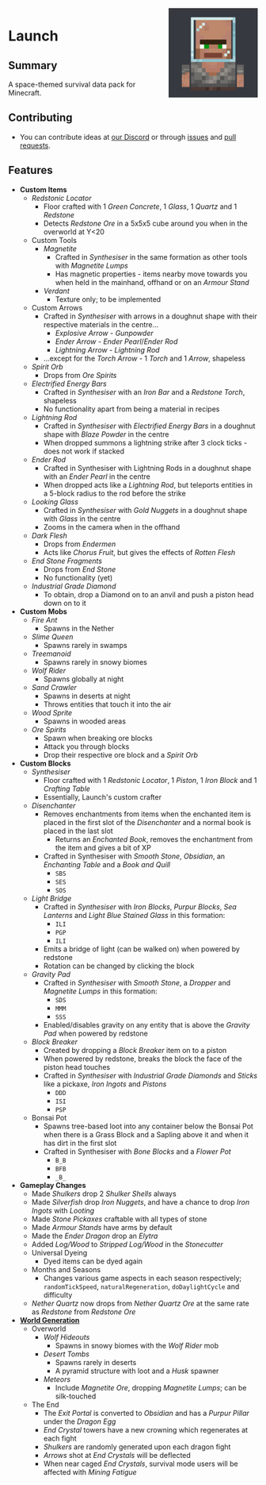 <img src="Launch (Resources)/pack.png" align="right" width="180px"/>

# Launch

## Summary
A space-themed survival data pack for Minecraft.

## Contributing
- You can contribute ideas at [our Discord](https://discord.io/origami) or through [issues](https://github.com/origami-games/launch/issues) and [pull requests](https://github.com/origami-games/launch/pulls).

## Features
- **Custom Items**
    - *Redstonic Locator*
        - Floor crafted with 1 *Green Concrete*, 1 *Glass*, 1 *Quartz* and 1 *Redstone*
        - Detects *Redstone Ore* in a 5x5x5 cube around you when in the overworld at Y<20
    - Custom Tools
        - *Magnetite*
            - Crafted in *Synthesiser* in the same formation as other tools with *Magnetite Lumps*
            - Has magnetic properties - items nearby move towards you when held in the mainhand, offhand or on an *Armour Stand*
        - *Verdant*
            - Texture only; to be implemented
    - Custom Arrows
        - Crafted in *Synthesiser* with arrows in a doughnut shape with their respective materials in the centre...
            - *Explosive Arrow* - *Gunpowder*
            - *Ender Arrow* - *Ender Pearl*/*Ender Rod*
            - *Lightning Arrow* - *Lightning Rod*
        - ...except for the *Torch Arrow* - 1 *Torch* and 1 *Arrow*, shapeless
    - *Spirit Orb*
        - Drops from *Ore Spirits*
    - *Electrified Energy Bars*
        - Crafted in *Synthesiser* with an *Iron Bar* and a *Redstone Torch*, shapeless
        - No functionality apart from being a material in recipes
    - *Lightning Rod*
        - Crafted in *Synthesiser* with *Electrified Energy Bars* in a doughnut shape with *Blaze Powder* in the centre
        - When dropped summons a lightning strike after 3 clock ticks - does not work if stacked
    - *Ender Rod*
        - Crafted in Synthesiser with Lightning Rods in a doughnut shape with an *Ender Pearl* in the centre
        - When dropped acts like a *Lightning Rod*, but teleports entities in a 5-block radius to the rod before the strike
    - *Looking Glass*
        - Crafted in *Synthesiser* with *Gold Nuggets* in a doughnut shape with *Glass* in the centre
        - Zooms in the camera when in the offhand
    - *Dark Flesh*
        - Drops from *Endermen*
        - Acts like *Chorus Fruit*, but gives the effects of *Rotten Flesh*
    - *End Stone Fragments*
        - Drops from *End Stone*
        - No functionality (yet)
    - *Industrial Grade Diamond*
        - To obtain, drop a Diamond on to an anvil and push a piston head down on to it
- **Custom Mobs**
    - *Fire Ant*
        - Spawns in the Nether
    - *Slime Queen*
        - Spawns rarely in swamps
    - *Treemanoid*
        - Spawns rarely in snowy biomes
    - *Wolf Rider*
        - Spawns globally at night
    - *Sand Crawler*
        - Spawns in deserts at night
        - Throws entities that touch it into the air
    - *Wood Sprite*
        - Spawns in wooded areas
    - *Ore Spirits*
        - Spawn when breaking ore blocks
        - Attack you through blocks
        - Drop their respective ore block and a *Spirit Orb*
- **Custom Blocks**
    - *Synthesiser*
        - Floor crafted with 1 *Redstonic Locator*, 1 *Piston*, 1 *Iron Block* and 1 *Crafting Table*
        - Essentially, Launch's custom crafter
    - *Disenchanter*
        - Removes enchantments from items when the enchanted item is placed in the first slot of the *Disenchanter* and a normal book is placed in the last slot
            - Returns an *Enchanted Book*, removes the enchantment from the item and gives a bit of XP
        - Crafted in Synthesiser with *Smooth Stone*, *Obsidian*, an *Enchanting Table* and a *Book and Quill*
            - `SBS`
            - `SES`
            - `SOS`
    - *Light Bridge*
        - Crafted in *Synthesiser* with *Iron Blocks*, *Purpur Blocks*, *Sea Lanterns* and *Light Blue Stained Glass* in this formation:
            - `ILI`
            - `PGP`
            - `ILI`
        - Emits a bridge of light (can be walked on) when powered by redstone
        - Rotation can be changed by clicking the block
    - *Gravity Pad*
        - Crafted in *Synthesiser* with *Smooth Stone*, a *Dropper* and *Magnetite Lumps* in this formation:
            - `SDS`
            - `MMM`
            - `SSS`
        - Enabled/disables gravity on any entity that is above the *Gravity Pad* when powered by redstone
    - *Block Breaker*
        - Created by dropping a *Block Breaker* item on to a piston
        - When powered by redstone, breaks the block the face of the piston head touches
        - Crafted in *Synthesiser* with *Industrial Grade Diamonds* and *Sticks* like a pickaxe, *Iron Ingots* and *Pistons*
            - `DDD`
            - `ISI`
            - `PSP`
    - Bonsai Pot
        - Spawns tree-based loot into any container below the Bonsai Pot when there is a Grass Block and a Sapling above it and when it has dirt in the first slot
        - Crafted in Synthesiser with *Bone Blocks* and a *Flower Pot*
            - `B_B`
            - `BFB`
            - `_B_`
- **Gameplay Changes**
    - Made *Shulkers* drop 2 *Shulker Shells* always
    - Made *Silverfish* drop *Iron Nuggets*, and have a chance to drop *Iron Ingots* with *Looting*
    - Made *Stone Pickaxes* craftable with all types of stone
    - Made *Armour Stands* have arms by default
    - Made the *Ender Dragon* drop an *Elytra*
    - Added *Log/Wood* to *Stripped Log/Wood* in the *Stonecutter*
    - Universal Dyeing
        - Dyed items can be dyed again
    - Months and Seasons
        - Changes various game aspects in each season respectively; `randomTickSpeed`, `naturalRegeneration`, `doDaylightCycle` and difficulty
    - *Nether Quartz* now drops from *Nether Quartz Ore* at the same rate as *Redstone* from *Redstone Ore*
- **[World Generation](https://github.com/origami-games/launch/issues/3)**
    - Overworld
        - *Wolf Hideouts*
            - Spawns in snowy biomes with the *Wolf Rider* mob
        - *Desert Tombs*
            - Spawns rarely in deserts
            - A pyramid structure with loot and a *Husk* spawner
        - *Meteors*
            - Include *Magnetite Ore*, dropping *Magnetite Lumps*; can be silk-touched
    - The End
        - The *Exit Portal* is converted to *Obsidian* and has a *Purpur Pillar* under the *Dragon Egg*
        - *End Crystal* towers have a new crowning which regenerates at each fight
        - *Shulkers* are randomly generated upon each dragon fight
        - *Arrows* shot at *End Crystals* will be deflected
        - When near caged *End Crystals*, survival mode users will be affected with *Mining Fatigue*
